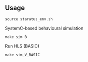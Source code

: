 ## Usage
```properties
source staratus_env.sh
```
SystemC-based behavioural simulation
```properties
make sim_B
```
Run HLS (BASIC)
```properties
make sim_V_BASIC
```


